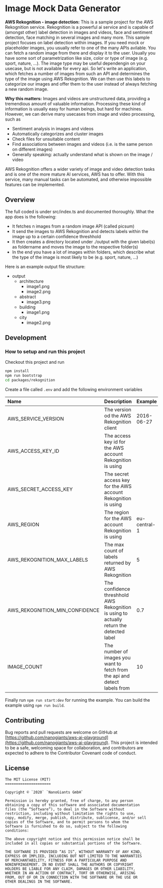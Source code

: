 # Image Mock Data Generator
<!-- section: Introduction -->
<!-- Describe briefly what your software is. What problem does it solve? At what target audience is it aimed? -->

**AWS Rekognition - image detection:**
This is a sample project for the AWS Rekognition service. Rekognition is a powerful ai service and is capable of (amongst other) label detection in images and videos, face and sentiment detection, face matching in several images and many more. This sample project focuses on label detection within images. If you need mock or placeholder images, you usually refer to one of the many APIs avilable. You can fetch a random image from there and display it to the user. Usually you have some sort of parametrization like size, color or type of image (e.g. sport, nature, ...). The image type may be useful dependengin on your usecase, but is not available for every api. So let's write an application, which fetches a number of images from such an API and determines the type of the image using AWS Rekognition. We can then use this labels to categorize our images and offer them to the user instead of always fetching a new random image.

**Why this matters:**
Images and videos are unstructured data, providing a tremendious amount of valuable information. Processing these kind of information is usually easy for human beings, but hard for machines. However, we can derive many usecases from image and video processing, such as 

* Sentiment analysis in images and videos
* Automatically categorizes and cluster images
* Check files for unsuitable content
* Find associations between images and videos (i.e. is the same person on different images)
* Generally speaking: actually understand what is shown on the image / video

AWS Rekognition offers a wider variety of image and video detection tasks and is one of the more mature AI services, AWS has to offer. With this service, many manual tasks can be automated, and otherwise impossible features can be implemented. 

## Overview
<!-- section: Overview -->
<!-- Give an architectural overview of your software. Is is interesting for other developers, who wants to catch on and want to developer features or fix bugs of your software. Do not go into too much detail. There are other documents for this. -->
The full coded is under src/index.ts and documented thoroughly. What the app does is the following:

* It fetches n images from a random image API (called picsum)
* It send the images to AWS Rekognition and detects labels within the image up to a certain confidence threshhold
* It then creates a directory located under ./output with the given label(s) as foldername and moves the image to the respective folder(s)
* In the end you have a lot of images within folders, which describe what the type of the image is most likely to be (e.g. sport, nature, ...)

Here is an example output file structure:

* output
  * architecture
    * image1.png
    * image2.png
  * abstract
    * image3.png
  * building
    * image1.png
  * city
    * image2.png

## Development
<!-- section: Development -->
<!-- If you software is developed within a team you shhould include this section. Describe how to setup thhe project. Include dependencies, conventions and other things to know in order to start developing. In short: After reading this section everyone should be able to develop this piece of software. -->
<!--
Possible subsections

### How to setup and run this project
### Commit messages
### How to publish a release
### Tests
-->
### How to setup and run this project
Checkout this project and run 

```bash
npm install
npm run bootstrap
cd packages/rekognition
```

Create a file called `.env` and add the following environment variables

| Name                           | Description                                                                              | Example      |
| :----------------------------- | :--------------------------------------------------------------------------------------- | :----------- |
| AWS_SERVICE_VERSION            | The version od the AWS Rekognition client                                                | 2016-06-27   |
| AWS_ACCESS_KEY_ID              | The access key id for the AWS account Rekognition is using                               |              |
| AWS_SECRET_ACCESS_KEY          | The secret access key for the AWS account Rekognition is using                           |              |
| AWS_REGION                     | The region for the AWS account Rekognition is using                                      | eu-central-1 |
| AWS_REKOGNITION_MAX_LABELS     | The max count of labels returned by AWS Rekognition                                      | 5            |
| AWS_REKOGNITION_MIN_CONFIDENCE | The confidence threshhold AWS Rekognition is using to actually return the detected label | 0.7          |
| IMAGE_COUNT                    | The number of images you want to fetch from the api and detect labels from               | 10           |

Finally run `npm run start:dev` for running the example. You can build the example using `npm run build`.

## Contributing
<!-- section: Contributing -->
<!-- Describe what action one should take in order to contribute. Does a certain styleguide has to be adhered. How can one apply changes (i.e. push vs. pull request)? -->
Bug reports and pull requests are welcome on GitHub at [https://github.com/nanogiants/aws-ai-playground](https://github.com/nanogiants/aws-ai-playground). This project is intended to be a safe, welcoming space for collaboration, and contributors are expected to adhere to the Contributor Covenant code of conduct.

## License
<!-- section: License -->
<!-- Describe the license under which your software is published. Note that an unlicensed piece of software is most likely never used. So do not skip tihs part! -->
```
The MIT License (MIT)
=====================

Copyright © `2020` `NanoGiants GmbH`

Permission is hereby granted, free of charge, to any person
obtaining a copy of this software and associated documentation
files (the “Software”), to deal in the Software without
restriction, including without limitation the rights to use,
copy, modify, merge, publish, distribute, sublicense, and/or sell
copies of the Software, and to permit persons to whom the
Software is furnished to do so, subject to the following
conditions:

The above copyright notice and this permission notice shall be
included in all copies or substantial portions of the Software.

THE SOFTWARE IS PROVIDED “AS IS”, WITHOUT WARRANTY OF ANY KIND,
EXPRESS OR IMPLIED, INCLUDING BUT NOT LIMITED TO THE WARRANTIES
OF MERCHANTABILITY, FITNESS FOR A PARTICULAR PURPOSE AND
NONINFRINGEMENT. IN NO EVENT SHALL THE AUTHORS OR COPYRIGHT
HOLDERS BE LIABLE FOR ANY CLAIM, DAMAGES OR OTHER LIABILITY,
WHETHER IN AN ACTION OF CONTRACT, TORT OR OTHERWISE, ARISING
FROM, OUT OF OR IN CONNECTION WITH THE SOFTWARE OR THE USE OR
OTHER DEALINGS IN THE SOFTWARE.
```